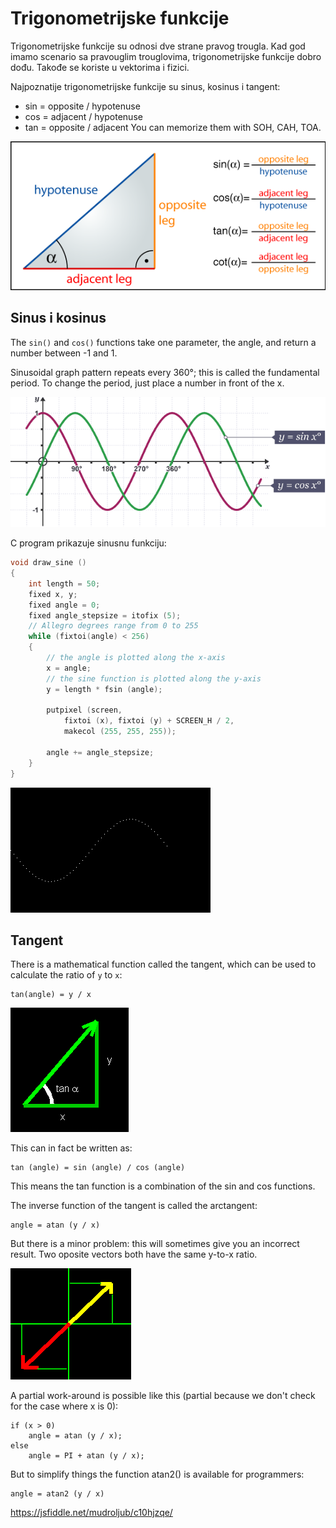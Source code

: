 # Trigonometrijske funkcije

Trigonometrijske funkcije su odnosi dve strane pravog trougla. Kad god imamo scenario sa pravouglim trouglovima, trigonometrijske funkcije dobro dođu. Takođe se koriste u vektorima i fizici.

Najpoznatije trigonometrijske funkcije su sinus, kosinus i tangent:
* sin = opposite / hypotenuse
* cos = adjacent / hypotenuse
* tan = opposite / adjacent
You can memorize them with SOH, CAH, TOA.

![trigonometrijske-funkcije](slike/trigonometrijske-funkcije.png)

## Sinus i kosinus

The `sin()` and `cos()` functions take one parameter, the angle, and return a number between -1 and 1.

Sinusoidal graph pattern repeats every 360°; this is called the fundamental period. To change the period, just place a number in front of the x.

![sinus-kosinus-graf.png](slike/sinus-kosinus-graf.png)

C program prikazuje sinusnu funkciju:
```c
void draw_sine ()
{
    int length = 50;
    fixed x, y;
    fixed angle = 0;
    fixed angle_stepsize = itofix (5);
    // Allegro degrees range from 0 to 255
    while (fixtoi(angle) < 256)
    {
        // the angle is plotted along the x-axis
        x = angle;
        // the sine function is plotted along the y-axis
        y = length * fsin (angle);

        putpixel (screen,
            fixtoi (x), fixtoi (y) + SCREEN_H / 2,
            makecol (255, 255, 255));

        angle += angle_stepsize;
    }
}
```

![](slike/sine.gif)

## Tangent

There is a mathematical function called the tangent, which can be used to calculate the ratio of `y` to `x`:
```
tan(angle) = y / x
```

![](slike/tan.gif)

This can in fact be written as:

```
tan (angle) = sin (angle) / cos (angle)
```

This means the tan function is a combination of the sin and cos functions.

The inverse function of the tangent is called the arctangent:
```
angle = atan (y / x)
```

But there is a minor problem: this will sometimes give you an incorrect result. Two oposite vectors both have the same y-to-x ratio.

![](slike/suprotni-vektori.gif)

A partial work-around is possible like this (partial because we don't check for the case where x is 0):
```
if (x > 0)
    angle = atan (y / x);
else
    angle = PI + atan (y / x);
```
But to simplify things the function atan2() is available for programmers:

```
angle = atan2 (y / x)
```

https://jsfiddle.net/mudroljub/c10hjzqe/
